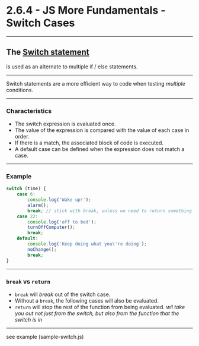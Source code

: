 # 2.6.4 - JS More Fundamentals - Switch Cases

---

## The [Switch statement](https://love2dev.com/blog/javascript-switch-statement/)

is used as an alternate to multiple if / else statements.

---

Switch statements are a more efficient way to code when testing _multiple_ conditions.

---

### Characteristics

- The switch expression is evaluated once.
- The value of the expression is compared with the value of each case in order.
- If there is a match, the associated block of code is executed.
- A default case can be defined when the expression does not match a case.

---

### Example

```js
switch (time) {
    case 6:
        console.log('Wake up!');
        alarm();
        break; // stick with break, unless we need to return something - then we use return.
    case 22:
        console.log('off to bed');
        turnOffComputer();
        break;
    default:
        console.log('Keep doing what you\'re doing');
        noChange();
        break;
}
```

---

### `break` vs `return`

- `break` will _break_ out of the switch case.
- Without a `break`, the following cases will also be evaluated.
- `return` will stop the rest of the function from being evaluated. _wil take you out not just from the switch, but also from the function that the switch is in_   

---

see example (sample-switch.js)